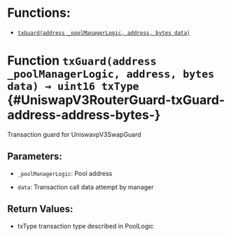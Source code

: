 

# Functions:
- [`txGuard(address _poolManagerLogic, address, bytes data)`](#UniswapV3RouterGuard-txGuard-address-address-bytes-)



# Function `txGuard(address _poolManagerLogic, address, bytes data) → uint16 txType` {#UniswapV3RouterGuard-txGuard-address-address-bytes-}
Transaction guard for UniswavpV3SwapGuard


## Parameters:
- `_poolManagerLogic`: Pool address

- `data`: Transaction call data attempt by manager


## Return Values:
- txType transaction type described in PoolLogic



